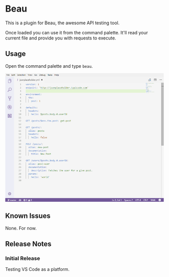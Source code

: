 # Beau

This is a plugin for Beau, the awesome API testing tool.

Once loaded you can use it from the command palette. It'll read your current file and provide you with requests to execute.

## Usage

Open the command palette and type `beau`.

![feature X](/images/usage.gif)

## Known Issues

None. For now.

## Release Notes

### Initial Release

Testing VS Code as a platform.

